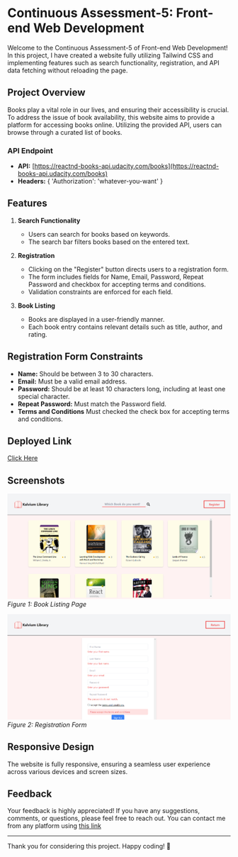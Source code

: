 # Continuous Assessment-5: Front-end Web Development

Welcome to the Continuous Assessment-5 of Front-end Web Development! In this project, I have created a website fully utilizing Tailwind CSS and implementing features such as search functionality, registration, and API data fetching without reloading the page.

## Project Overview

Books play a vital role in our lives, and ensuring their accessibility is crucial. To address the issue of book availability, this website aims to provide a platform for accessing books online. Utilizing the provided API, users can browse through a curated list of books.

### API Endpoint
- **API:** [https://reactnd-books-api.udacity.com/books](https://reactnd-books-api.udacity.com/books)
- **Headers:** { 'Authorization': 'whatever-you-want' }

## Features

1. **Search Functionality**
   - Users can search for books based on keywords.
   - The search bar filters books based on the entered text.

2. **Registration**
   - Clicking on the "Register" button directs users to a registration form.
   - The form includes fields for Name, Email, Password, Repeat Password and checkbox for accepting terms and conditions.
   - Validation constraints are enforced for each field.

3. **Book Listing**
   - Books are displayed in a user-friendly manner.
   - Each book entry contains relevant details such as title, author, and rating.

## Registration Form Constraints

- **Name:** Should be between 3 to 30 characters.
- **Email:** Must be a valid email address.
- **Password:** Should be at least 10 characters long, including at least one special character.
- **Repeat Password:** Must match the Password field.
- **Terms and Conditions** Must checked the check box for accepting terms and conditions.

## Deployed Link 
  [Click Here](https://65c5cabc7c4f10673c60ad60--wonderful-rolypoly-af6256.netlify.app/)

## Screenshots

![Screenshot 1: Book Listing](https://github.com/HiAmanAgrawal/kalvium_Library_CA-5/blob/main/src/assets/BookList.png?raw=true)
*Figure 1: Book Listing Page*

![Screenshot 2: Registration Form](https://github.com/HiAmanAgrawal/kalvium_Library_CA-5/blob/main/src/assets/Registration%20.png?raw=true)
*Figure 2: Registration Form*

## Responsive Design

The website is fully responsive, ensuring a seamless user experience across various devices and screen sizes.

## Feedback

Your feedback is highly appreciated! If you have any suggestions, comments, or questions, please feel free to reach out. You can contact me from any platform using [this link](https://linktr.ee/hiamanagrawal) 

---

Thank you for considering this project. Happy coding! 🚀
